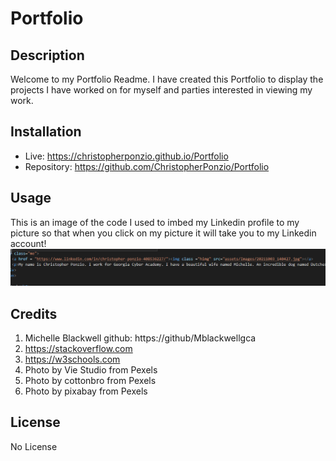 # Portfolio

## Description
Welcome to my Portfolio Readme. I have created this Portfolio to display the projects I have worked on for myself and parties interested in viewing my work. 

## Installation
* Live: https://christopherponzio.github.io/Portfolio
* Repository: https://github.com/ChristopherPonzio/Portfolio

## Usage
This is an image of the code I used to imbed my Linkedin profile to my picture so that when you click on my picture it will take you to my Linkedin account!
![Linkedin Code embedded into image](./assets/images/LinkedInLinkIMG.png)

## Credits
1. Michelle Blackwell github: https://github/Mblackwellgca
2. https://stackoverflow.com
3. https://w3schools.com
4. Photo by Vie Studio from Pexels
5. Photo by cottonbro from Pexels
6. Photo by pixabay from Pexels

## License
No License
